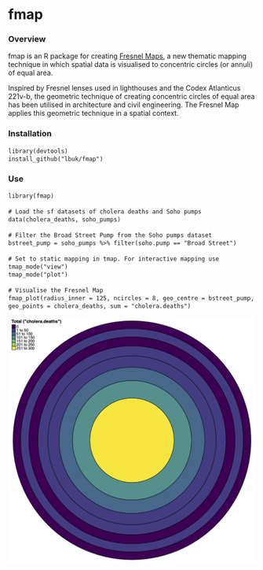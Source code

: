 # fmap

### Overview

fmap is an R package for creating [Fresnel Maps](https://www.liamthomasbolton.com/portfolio/FresnelMap/), a new thematic mapping technique in which spatial data is visualised to concentric circles (or annuli) of equal area.

Inspired by Fresnel lenses used in lighthouses and the Codex Atlanticus 221v-b, the geometric technique of creating concentric circles of equal area has been utilised in architecture and civil engineering. The Fresnel Map applies this geometric technique in a spatial context.

### Installation

    library(devtools)
    install_github("lbuk/fmap")

### Use

    library(fmap)

    # Load the sf datasets of cholera deaths and Soho pumps
    data(cholera_deaths, soho_pumps)

    # Filter the Broad Street Pump from the Soho pumps dataset
    bstreet_pump = soho_pumps %>% filter(soho.pump == "Broad Street")

    # Set to static mapping in tmap. For interactive mapping use tmap_mode("view")
    tmap_mode("plot")

    # Visualise the Fresnel Map
    fmap_plot(radius_inner = 125, ncircles = 8, geo_centre = bstreet_pump, geo_points = cholera_deaths, sum = "cholera.deaths")

![](https://github.com/lbuk/fmap/blob/master/img/fmap_plot_example.png)